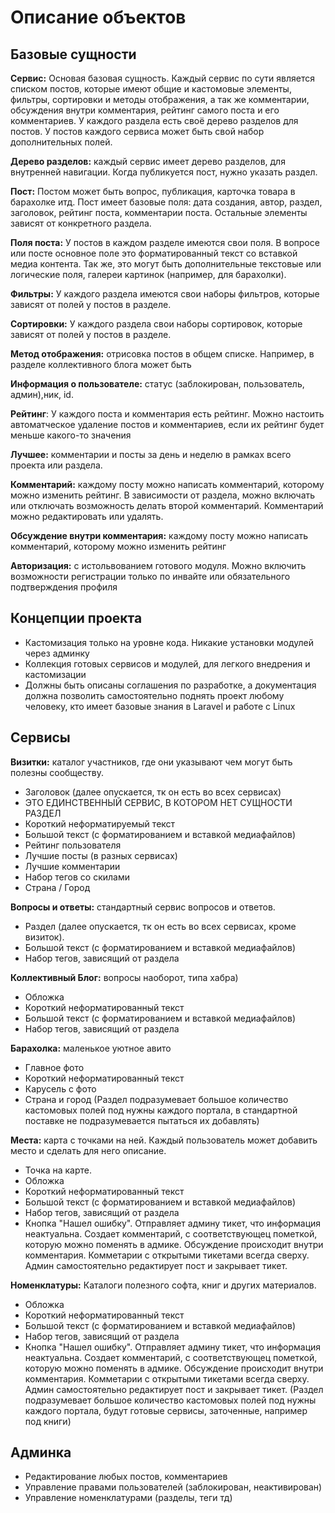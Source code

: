 # Описание объектов
## Базовые сущности

**Сервис:** Основая базовая сущность. Каждый сервис по сути является списком постов, которые имеют общие и кастомовые элементы, фильтры, сортировки и методы отображения, а так же комментарии, обсуждения внутри комментария, рейтинг самого поста и его комментариев. У каждого раздела есть своё дерево разделов для постов. У постов каждого сервиса может быть свой набор дополнительных полей. 

**Дерево разделов:** каждый сервис имеет дерево разделов, для внутренней навигации. Когда публикуется пост, нужно указать раздел.

**Пост:** Постом может быть вопрос, публикация, карточка товара в барахолке итд. Пост имеет базовые поля: дата создания, автор, раздел, заголовок, рейтинг поста, комментарии поста. Остальные элементы зависят от конкретного раздела.    

**Поля поста:** У постов в каждом разделе имеются свои поля. В вопросе или посте основное поле это форматированный текст со вставкой медиа контента. Так же, это могут быть дополнительные текстовые или логические поля, галереи картинок (например, для барахолки).

**Фильтры:** У каждого раздела имеются свои наборы фильтров, которые зависят от полей у постов в разделе.

**Сортировки:** У каждого раздела свои наборы сортировок, которые зависят от полей у постов в разделе. 

**Метод отображения:** отрисовка постов в общем списке. Например, в разделе коллективного блога может быть

**Информация о пользователе:** статус (заблокирован, пользователь, админ),ник, id. 

**Рейтинг**: У каждого поста и комментария есть рейтинг. Можно настоить автоматческое удаление постов и комментариев, если их рейтинг будет меньше какого-то значения

**Лучшее:** комментарии и посты за день и неделю в рамках всего проекта или раздела.

**Комментарий:** каждому посту можно написать комментарий, которому можно изменить рейтинг. В зависимости от раздела, можно включать или отключать возможность делать второй комментарий. Комментарий можно редактировать или удалять.

**Обсуждение внутри комментария:** каждому посту можно написать комментарий, которому можно изменить рейтинг

**Авторизация:** с истольвованием готового модуля. Можно включить возможности регистрации только по инвайте или обязательного подтверждения профиля


## Концепции проекта
- Кастомизация только на уровне кода. Никакие установки модулей через админку
- Коллекция готовых сервисов и модулей, для легкого внедрения и кастомизации
- Должны быть описаны соглашения по разработке, а документация должна позволить самостоятельно поднять проект любому человеку, кто имеет базовые знания в Laravel и работе с Linux


## Сервисы

**Визитки:** каталог участников, где они указывают чем могут быть полезны сообществу.
- Заголовок (далее опускается, тк он есть во всех сервисах)
- ЭТО ЕДИНСТВЕННЫЙ СЕРВИС, В КОТОРОМ НЕТ СУЩНОСТИ РАЗДЕЛ
- Короткий неформатируемый текст
- Большой текст (с форматированием и вставкой медиафайлов)
- Рейтинг пользователя
- Лучшие посты (в разных сервисах)
- Лучшие комментарии
- Набор тегов со скилами
- Страна / Город


**Вопросы и ответы:** стандартный сервис вопросов и ответов.
- Раздел (далее опускается, тк он есть во всех сервисах, кроме визиток). 
- Большой текст (с форматированием и вставкой медиафайлов)
- Набор тегов, зависящий от раздела


**Коллективный Блог:** вопросы наоборот, типа хабра)
- Обложка
- Короткий неформатированный текст
- Большой текст (с форматированием и вставкой медиафайлов)
- Набор тегов, зависящий от раздела

**Барахолка:** маленькое уютное авито
- Главное фото
- Короткий неформатированный текст
- Карусель с фото 
- Страна и город
(Раздел подразумевает большое количество кастомовых полей под нужны каждого портала, в стандартной поставке не подразумевается пытаться их добавлять)


**Места:** карта с точками на ней. Каждый пользователь может добавить место и сделать для него описание.
- Точка на карте.
- Обложка
- Короткий неформатированный текст
- Большой текст (с форматированием и вставкой медиафайлов)
- Набор тегов, зависящий от раздела
- Кнопка "Нашел ошибку". Отправляет админу тикет, что информация неактуальна. Создает комментарий, с соответствующец пометкой, которую можно поменять в адмике. Обсуждение происходит внутри комментария. Комметарии с открытыми тикетами всегда сверху. Админ самостоятельно редактирует пост и закрывает тикет.


**Номенклатуры:** Каталоги полезного софта, книг и других материалов. 
- Обложка
- Короткий неформатированный текст
- Большой текст (с форматированием и вставкой медиафайлов)
- Набор тегов, зависящий от раздела
- Кнопка "Нашел ошибку". Отправляет админу тикет, что информация неактуальна. Создает комментарий, с соответствующец пометкой, которую можно поменять в адмике. Обсуждение происходит внутри комментария. Комметарии с открытыми тикетами всегда сверху. Админ самостоятельно редактирует пост и закрывает тикет.
(Раздел подразумевает большое количество кастомовых полей под нужны каждого портала, будут готовые сервисы, заточенные, например под книги)

## Админка
- Редактирование любых постов, комментариев
- Управление правами пользователей (заблокирован, неактивирован)
- Управление номенклатурами (разделы, теги тд)
